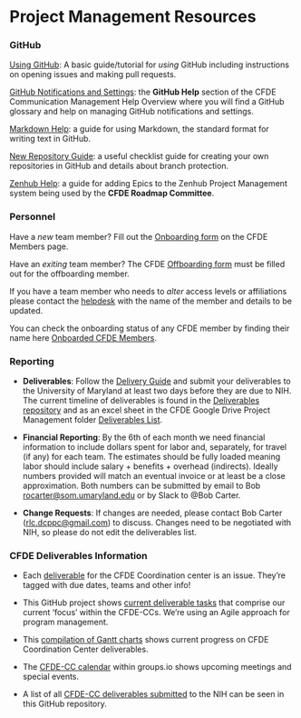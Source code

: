 # Project Management Resources


### GitHub

[Using GitHub](GitHubUsage.md): A basic guide/tutorial for <i>using</i> GitHub including instructions on opening issues and making pull requests.

[GitHub Notifications and Settings](https://github.com/nih-cfde/organization/blob/master/CommunicationManagementHelp.md#github-help): the <b>GitHub Help</b> section of the CFDE Communication Management Help Overview where you will find a GitHub glossary and help on managing GitHub notifications and settings. 

[Markdown Help](MarkdownHelp.md): a guide for using Markdown, the standard format for writing text in GitHub.

[New Repository Guide](NewRepositoryGuide.md): a useful checklist guide for creating your own repositories in GitHub and details about branch protection. 

[Zenhub Help](AddingIssuesToEpics.md): a guide for adding Epics to the Zenhub Project Management system being used by the <b>CFDE Roadmap Committee</b>.

### Personnel

Have a *new* team member? Fill out the [Onboarding form](https://www.nih-cfde.org/onboarding-form/) on the CFDE Members page.

Have an *exiting* team member? The CFDE [Offboarding form](https://www.nih-cfde.org/offboarding-form/) must be filled out for the offboarding member.

If you have a team member who needs to *alter* access levels or affiliations please contact the [helpdesk](support@cfde.atlassian.net) with the name of the member and details to be updated. 

You can check the onboarding status of any CFDE member by finding their name here [Onboarded CFDE Members](https://docs.google.com/spreadsheets/d/16JcTqlkCRPqrSnykqshrVM2XLf_3HJJiPpAb7qBaOug/edit?usp=sharing).

### Reporting

+ **Deliverables**: Follow the [Delivery Guide](https://github.com/nih-cfde/project-management/blob/master/DeliveryGuide.md) and submit your deliverables to the University of Maryland at least two days before they are due to NIH. The current timeline of deliverables is found in the [Deliverables repository](https://github.com/nih-cfde/deliverables/issues) and as an excel sheet in the CFDE Google Drive Project Management folder [Deliverables List](https://drive.google.com/file/d/1nEeSyqnCZ1WCjgVOBsWrHGBJEYMiX5Il/view?usp=sharing).

+ **Financial Reporting**: By the 6th of each month we need financial information to include dollars spent for labor and, separately, for travel (if any) for each team. The estimates should be fully loaded meaning labor should include salary + benefits + overhead (indirects). Ideally numbers provided will match an eventual invoice or at least be a close approximation. Both numbers can be submitted by email to Bob rocarter@som.umaryland.edu or by Slack to @Bob Carter. 

+ **Change Requests**: 
If changes are needed, please contact Bob Carter (rlc.dcppc@gmail.com) to discuss. Changes need to be negotiated with NIH, so please do not edit the deliverables list. 

### CFDE Deliverables Information

*   Each [deliverable](https://github.com/nih-cfde/deliverables/issues) for the CFDE Coordination center is an issue. They’re tagged with due dates, teams and other info!

*   This GitHub project shows [current deliverable tasks](https://github.com/orgs/nih-cfde/projects/1) that comprise our current ‘focus’ within the CFDE-CCs. We’re using an Agile approach for program management.

*   This [compilation of Gantt charts](https://nih-cfde.github.io/planning-docs/) shows current progress on CFDE Coordination Center deliverables.

*   The [CFDE-CC calendar](https://cfde.groups.io/g/General/calendar) within groups<span>.io</span> shows upcoming meetings and special events.

*   A list of all [CFDE-CC deliverables submitted](https://github.com/nih-cfde/deliverables) to the NIH can be seen in this GitHub repository. 
